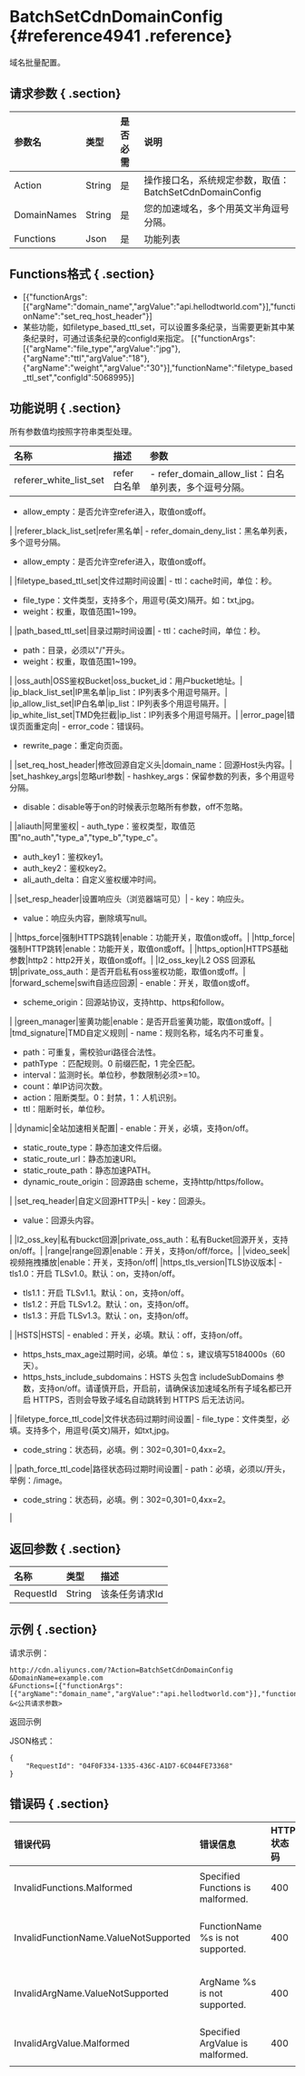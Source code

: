 # BatchSetCdnDomainConfig {#reference4941 .reference}

域名批量配置。

## 请求参数 { .section}

|参数名|类型|是否必需|说明|
|:--|:-|:---|:-|
|Action|String|是|操作接口名，系统规定参数，取值：BatchSetCdnDomainConfig|
|DomainNames|String|是|您的加速域名，多个用英文半角逗号分隔。|
|Functions|Json|是|功能列表|

## Functions格式 { .section}

-   \[\{"functionArgs":\[\{"argName":"domain\_name","argValue":"api.hellodtworld.com"\}\],"functionName":"set\_req\_host\_header"\}\]
-   某些功能，如filetype\_based\_ttl\_set，可以设置多条纪录，当需要更新其中某条纪录时，可通过该条纪录的configId来指定。 \[\{"functionArgs":\[\{"argName":"file\_type","argValue":"jpg"\},\{"argName":"ttl","argValue":"18"\},\{"argName":"weight","argValue":"30"\}\],"functionName":"filetype\_based\_ttl\_set","configId":5068995\}\]

## 功能说明 { .section}

所有参数值均按照字符串类型处理。

|名称|描述|参数|
|:-|:-|:-|
|referer\_white\_list\_set|refer白名单| -   refer\_domain\_allow\_list：白名单列表，多个逗号分隔。
-   allow\_empty：是否允许空refer进入，取值on或off。

 |
|referer\_black\_list\_set|refer黑名单| -   refer\_domain\_deny\_list：黑名单列表，多个逗号分隔。
-   allow\_empty：是否允许空refer进入，取值on或off。

 |
|filetype\_based\_ttl\_set|文件过期时间设置| -   ttl：cache时间，单位：秒。
-   file\_type：文件类型，支持多个，用逗号\(英文\)隔开。如：txt,jpg。
-   weight：权重，取值范围1~199。

 |
|path\_based\_ttl\_set|目录过期时间设置| -   ttl：cache时间，单位：秒。
-   path：目录，必须以"/"开头。
-   weight：权重，取值范围1~199。

 |
|oss\_auth|OSS鉴权Bucket|oss\_bucket\_id：用户bucket地址。|
|ip\_black\_list\_set|IP黑名单|ip\_list：IP列表多个用逗号隔开。|
|ip\_allow\_list\_set|IP白名单|ip\_list：IP列表多个用逗号隔开。|
|ip\_white\_list\_set|TMD免拦截|ip\_list：IP列表多个用逗号隔开。|
|error\_page|错误页面重定向| -   error\_code：错误码。
-   rewrite\_page：重定向页面。

 |
|set\_req\_host\_header|修改回源自定义头|domain\_name：回源Host头内容。|
|set\_hashkey\_args|忽略url参数| -   hashkey\_args：保留参数的列表，多个用逗号分隔。
-   disable：disable等于on的时候表示忽略所有参数，off不忽略。

 |
|aliauth|阿里鉴权| -   auth\_type：鉴权类型，取值范围"no\_auth","type\_a","type\_b","type\_c"。
-   auth\_key1：鉴权key1。
-   auth\_key2：鉴权key2。
-   ali\_auth\_delta：自定义鉴权缓冲时间。

 |
|set\_resp\_header|设置响应头（浏览器端可见）| -   key：响应头。
-   value：响应头内容，删除填写null。

 |
|https\_force|强制HTTPS跳转|enable：功能开关，取值on或off。|
|http\_force|强制HTTP跳转|enable：功能开关，取值on或off。|
|https\_option|HTTPS基础参数|http2：http2开关，取值on或off。|
|l2\_oss\_key|L2 OSS 回源私钥|private\_oss\_auth：是否开启私有oss鉴权功能，取值on或off。|
|forward\_scheme|swift自适应回源| -   enable：开关，取值on或off。
-   scheme\_origin：回源站协议，支持http、https和follow。

 |
|green\_manager|鉴黄功能|enable：是否开启鉴黄功能，取值on或off。|
|tmd\_signature|TMD自定义规则| -   name：规则名称，域名内不可重复。
-   path：可重复，需校验uri路径合法性。
-   pathType ：匹配规则。0 前缀匹配，1 完全匹配。
-   interval：监测时长。单位秒，参数限制必须\>=10。
-   count：单IP访问次数。
-   action：阻断类型。0：封禁，1：人机识别。
-   ttl：阻断时长，单位秒。

 |
|dynamic|全站加速相关配置| -   enable：开关，必填，支持on/off。
-   static\_route\_type：静态加速文件后缀。
-   static\_route\_url：静态加速URI。
-   static\_route\_path：静态加速PATH。
-   dynamic\_route\_origin：回源路由 scheme，支持http/https/follow。

 |
|set\_req\_header|自定义回源HTTP头| -   key：回源头。
-   value：回源头内容。

 |
|l2\_oss\_key|私有buckct回源|private\_oss\_auth：私有Bucket回源开关，支持on/off。|
|range|range回源|enable：开关，支持on/off/force。|
|video\_seek|视频拖拽播放|enable：开关，支持on/off|
|https\_tls\_version|TLS协议版本| -   tls1.0：开启 TLSv1.0。默认：on，支持on/off。
-   tls1.1：开启 TLSv1.1。默认：on，支持on/off。
-   tls1.2：开启 TLSv1.2。默认：on，支持on/off。
-   tls1.3：开启 TLSv1.3。默认：on，支持on/off。

 |
|HSTS|HSTS| -   enabled：开关，必填。默认：off，支持on/off。
-   https\_hsts\_max\_age过期时间，必填。单位：s，建议填写5184000s（60天）。
-   https\_hsts\_include\_subdomains：HSTS 头包含 includeSubDomains 参数，支持on/off。请谨慎开启，开启前，请确保该加速域名所有子域名都已开启 HTTPS，否则会导致子域名自动跳转到 HTTPS 后无法访问。

 |
|filetype\_force\_ttl\_code|文件状态码过期时间设置| -   file\_type：文件类型，必填。支持多个，用逗号\(英文\)隔开，如txt,jpg。
-   code\_string：状态码，必填。例：302=0,301=0,4xx=2。

 |
|path\_force\_ttl\_code|路径状态码过期时间设置| -   path：必填，必须以/开头，举例：/image。
-   code\_string：状态码，必填。例：302=0,301=0,4xx=2。

 |

## 返回参数 { .section}

|名称|类型|描述|
|:-|:-|:-|
|RequestId|String|该条任务请求Id|

## 示例 { .section}

请求示例：

```
http://cdn.aliyuncs.com/?Action=BatchSetCdnDomainConfig
&DomainName=example.com
&Functions=[{"functionArgs":[{"argName":"domain_name","argValue":"api.hellodtworld.com"}],"functionName":"set_req_host_header"}]
&<公共请求参数>

```

返回示例

JSON格式：

```language-json
{
    "RequestId": "04F0F334-1335-436C-A1D7-6C044FE73368"
}

```

## 错误码 { .section}

|错误代码|错误信息|HTTP 状态码|描述|
|:---|:---|:-------|:-|
|InvalidFunctions.Malformed|Specified Functions is malformed.|400|指定的 Functions 不合法|
|InvalidFunctionName.ValueNotSupported|FunctionName %s is not supported.|400|不支持的FunctionName %s\(%s为具体功能名\)|
|InvalidArgName.ValueNotSupported|ArgName %s is not supported.|400|不支持的ArgName %s\(%s为具体参数名\)|
|InvalidArgValue.Malformed|Specified ArgValue is malformed.|400|指定的 ArgValue 不合法|

